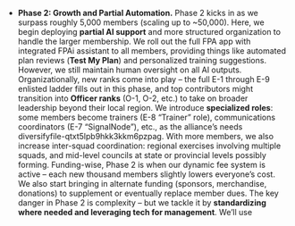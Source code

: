 - **Phase 2: Growth and Partial Automation.** Phase 2 kicks in as we surpass roughly 5,000 members (scaling up to ~50,000). Here, we begin deploying **partial AI support** and more structured organization to handle the larger membership. We roll out the full FPA app with integrated FPAi assistant to all members, providing things like automated plan reviews (**Test My Plan**) and personalized training suggestions. However, we still maintain human oversight on all AI outputs. Organizationally, new ranks come into play – the full E-1 through E-9 enlisted ladder fills out in this phase, and top contributors might transition into **Officer ranks** (O-1, O-2, etc.) to take on broader leadership beyond their local region. We introduce **specialized roles**: some members become trainers (E-8 “Trainer” role), communications coordinators (E-7 “SignalNode”), etc., as the alliance’s needs diversifyfile-qtxt5lpb9hkk3kkm6pzpag. With more members, we also increase inter-squad coordination: regional exercises involving multiple squads, and mid-level councils at state or provincial levels possibly forming. Funding-wise, Phase 2 is when our dynamic fee system is active – each new thousand members slightly lowers everyone’s cost. We also start bringing in alternate funding (sponsors, merchandise, donations) to supplement or eventually replace member dues. The key danger in Phase 2 is complexity – but we tackle it by **standardizing where needed and leveraging tech for management**. We’ll use
